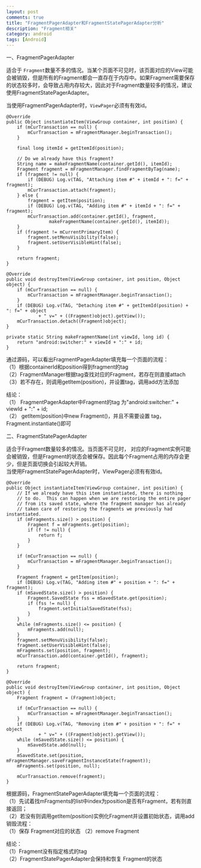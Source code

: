 ```yaml
---
layout: post
comments: true
title: "FragmentPagerAdapter和FragmentStatePagerAdapter分析"
description: "Fragment相关"
category: android
tags: [Android]
---
```

一、FragmentPagerAdapter

适合于 `Fragment`数量不多的情况。当某个页面不可见时，该页面对应的View可能会被销毁，但是所有的Fragment都会一直存在于内存中。如果Fragment需要保存的状态较多时，会导致占用内存较大，因此对于Fragment数量较多的情况，建议使用FragmentStatePagerAdapter。  

<!--more-->

当使用FragmentPagerAdapter时，`ViewPager`必须有有效id。

    @Override
    public Object instantiateItem(ViewGroup container, int position) {
        if (mCurTransaction == null) {
            mCurTransaction = mFragmentManager.beginTransaction();
        }

        final long itemId = getItemId(position);

        // Do we already have this fragment?
        String name = makeFragmentName(container.getId(), itemId);
        Fragment fragment = mFragmentManager.findFragmentByTag(name);
        if (fragment != null) {
            if (DEBUG) Log.v(TAG, "Attaching item #" + itemId + ": f=" + fragment);
            mCurTransaction.attach(fragment);
        } else {
            fragment = getItem(position);
            if (DEBUG) Log.v(TAG, "Adding item #" + itemId + ": f=" + fragment);
            mCurTransaction.add(container.getId(), fragment,
                    makeFragmentName(container.getId(), itemId));
        }
        if (fragment != mCurrentPrimaryItem) {
            fragment.setMenuVisibility(false);
            fragment.setUserVisibleHint(false);
        }

        return fragment;
    }

    @Override
    public void destroyItem(ViewGroup container, int position, Object object) {
        if (mCurTransaction == null) {
            mCurTransaction = mFragmentManager.beginTransaction();
        }
        if (DEBUG) Log.v(TAG, "Detaching item #" + getItemId(position) + ": f=" + object
                + " v=" + ((Fragment)object).getView());
        mCurTransaction.detach((Fragment)object);
    }

    private static String makeFragmentName(int viewId, long id) {
        return "android:switcher:" + viewId + ":" + id;
    }

通过源码，可以看出FragmentPagerAdapter填充每一个页面的流程：  
（1）根据containerId和position得到fragment的tag  
（2）FragmentManager根据tag查找对应的Fragment，若存在则直接attach  
（3）若不存在，则调用getItem(position)，并设置tag，调用add方法添加

结论：  
（1） FragmentPagerAdapter中Fragment的tag 为"android:switcher:" + viewId + ":" + id;  
（2） getItem(position)中new Fragment()，并且不需要设置 tag，Fragment.instantiate()即可

二、FragmentStatePagerAdapter

适合于Fragment数量较多的情况。当页面不可见时， 对应的Fragment实例可能会被销毁，但是Fragment的状态会被保存。因此每个Fragment占用的内存会更少，但是页面切换会引起较大开销。  
当使用FragmentStatePagerAdapter时，ViewPager必须有有效id。

    @Override
    public Object instantiateItem(ViewGroup container, int position) {
        // If we already have this item instantiated, there is nothing
        // to do.  This can happen when we are restoring the entire pager
        // from its saved state, where the fragment manager has already
        // taken care of restoring the fragments we previously had instantiated.
        if (mFragments.size() > position) {
            Fragment f = mFragments.get(position);
            if (f != null) {
                return f;
            }
        }

        if (mCurTransaction == null) {
            mCurTransaction = mFragmentManager.beginTransaction();
        }

        Fragment fragment = getItem(position);
        if (DEBUG) Log.v(TAG, "Adding item #" + position + ": f=" + fragment);
        if (mSavedState.size() > position) {
            Fragment.SavedState fss = mSavedState.get(position);
            if (fss != null) {
                fragment.setInitialSavedState(fss);
            }
        }
        while (mFragments.size() <= position) {
            mFragments.add(null);
        }
        fragment.setMenuVisibility(false);
        fragment.setUserVisibleHint(false);
        mFragments.set(position, fragment);
        mCurTransaction.add(container.getId(), fragment);

        return fragment;
    }

    @Override
    public void destroyItem(ViewGroup container, int position, Object object) {
        Fragment fragment = (Fragment)object;

        if (mCurTransaction == null) {
            mCurTransaction = mFragmentManager.beginTransaction();
        }
        if (DEBUG) Log.v(TAG, "Removing item #" + position + ": f=" + object
                + " v=" + ((Fragment)object).getView());
        while (mSavedState.size() <= position) {
            mSavedState.add(null);
        }
        mSavedState.set(position, mFragmentManager.saveFragmentInstanceState(fragment));
        mFragments.set(position, null);

        mCurTransaction.remove(fragment);
    }

根据源码，FragmentStatePagerAdapter填充每一个页面的流程：  
（1）先试着找mFragments的list中index为position是否有Fragment，若有则直接返回；  
（2）若没有则调用getItem(position)实例化Fragment并设置初始状态，调用add    
 销毁流程：  
（1）保存 Fragment对应的状态
（2）remove Fragment

结论：  
（1）Fragment没有指定格式的tag  
（2）FragmentStatePagerAdapter会保持和恢复 Fragment的状态
